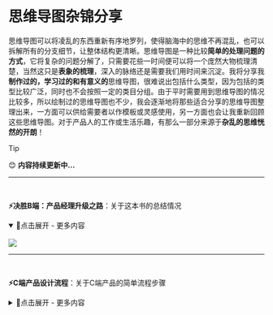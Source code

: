 # 思维导图杂锦分享
思维导图可以将凌乱的东西重新有序地罗列，使得脑海中的思维不再混乱，也可以拆解所有的分支细节，让整体结构更清晰。思维导图是一种比较**简单的处理问题的方式**，它将复杂的问题分解了，只需要花些一时间便可以将一个庞然大物梳理清楚，当然这只是**表象的梳理**，深入的脉络还是需要我们用时间来沉淀。我将分享我**制作过的，学习过的和有意义的**思维导图，很难说出包括什么类型，因为包括的类型比较广泛，同时也不会按照一定的类目分组。由于平时需要用到思维导图的情况比较多，所以绘制过的思维导图也不少，我会逐渐地将那些适合分享的思维导图整理出来，一方面可以供给需要者以作模板或灵感使用，另一方面也会让我重新回顾这些思维导图。对于产品人的工作或生活乐趣，有那么一部分来源于**杂乱的思维恍然的开朗**！

> [!TIP]
> 😊 **内容持续更新中...**

---
<br>

**⚡决胜B端：产品经理升级之路**：关于这本书的总结情况

<details open="True">
<summary>🔅点击展开 - 更多内容</summary>
<br>
<img src="https://github.com/PM-Geeker-ORG/Adok/assets/143123392/0df4df04-df89-423d-bf4b-ab8b4d36fefa"></img>
</details>

---
<br>

**⚡C端产品设计流程**：关于C端产品的简单流程步骤

<details>
<summary>🔅点击展开 - 更多内容</summary>
<br>
<img src="https://github.com/PM-Geeker-ORG/Adok/assets/143123392/a62c75d6-0618-4412-9546-2797c3348dac"></img>
</details>
